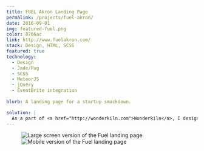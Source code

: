 ```yaml
---
title: FUEL Akron Landing Page
permalink: /projects/fuel-akron/
date: 2016-09-01
img: featured-fuel.png
color: 8766ac
link: http://www.fuelakron.com/
stack: Design, HTML, SCSS
featured: true
technology:
  - Design
  - Jade/Pug
  - SCSS
  - MeteorJS
  - jQuery
  - EventBrite integration
  
blurb: A landing page for a startup smackdown.

solution: |
  As a part of <a href="http://wonderkiln.com">Wonderkiln</a>, I designed and implemented responsive landing page for FUEL Akron, based on a poster design. The site makes heavy use of SVG and CSS graphics as well as scroll animation.
---
```

<figure class="projects__image-wrapper row row--full" style="background-color: #{{ page.color }}">
  <div class="projects__col--two-thirds">
    <img class="projects__image projects__image--full" src="{{ site.imgurl }}fuel-landing.png" alt="Large screen version of the Fuel landing page">
  </div>
  <div class="projects__col--one-third">
    <img class="projects__image projects__image--full" src="{{ site.imgurl }}fuel-mobile.png" alt="Mobile version of the Fuel landing page">
  </div>
</figure>
